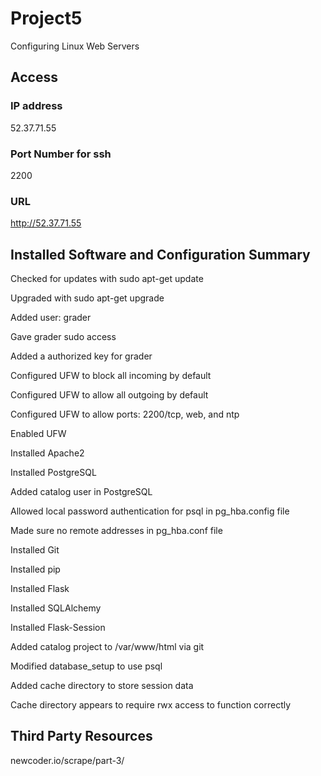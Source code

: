 # Project5
Configuring Linux Web Servers

## Access

### IP address

52.37.71.55

### Port Number for ssh

2200

### URL

http://52.37.71.55

## Installed Software and Configuration Summary

Checked for updates with sudo apt-get update

Upgraded with sudo apt-get upgrade

Added user: grader

Gave grader sudo access

Added a authorized key for grader

Configured UFW to block all incoming by default

Configured UFW to allow all outgoing by default

Configured UFW to allow ports: 2200/tcp, web, and ntp

Enabled UFW

Installed Apache2

Installed PostgreSQL

Added catalog user in PostgreSQL

Allowed local password authentication for psql in pg_hba.config file

Made sure no remote addresses in pg_hba.conf file

Installed Git

Installed pip

Installed Flask

Installed SQLAlchemy

Installed Flask-Session

Added catalog project to /var/www/html via git

Modified database_setup to use psql

Added cache directory to store session data

Cache directory appears to require rwx access to function correctly

## Third Party Resources

newcoder.io/scrape/part-3/